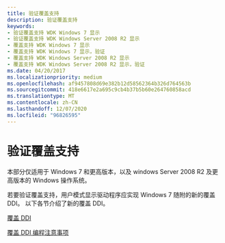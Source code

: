 ```yaml
---
title: 验证覆盖支持
description: 验证覆盖支持
keywords:
- 验证覆盖支持 WDK Windows 7 显示
- 验证覆盖支持 WDK Windows Server 2008 R2 显示
- 覆盖支持 WDK Windows 7 显示
- 覆盖支持 WDK Windows 7 显示，验证
- 覆盖支持 WDK Windows Server 2008 R2 显示
- 覆盖支持 WDK Windows Server 2008 R2 显示，验证
ms.date: 04/20/2017
ms.localizationpriority: medium
ms.openlocfilehash: af9457808d69e382b12d58562364b326d764563b
ms.sourcegitcommit: 418e6617e2a695c9cb4b37b5b60e264760858acd
ms.translationtype: MT
ms.contentlocale: zh-CN
ms.lasthandoff: 12/07/2020
ms.locfileid: "96826595"
---
```

# <a name="verifying-overlay-support"></a>验证覆盖支持


本部分仅适用于 Windows 7 和更高版本，以及 windows Server 2008 R2 及更高版本的 Windows 操作系统。

若要验证覆盖支持，用户模式显示驱动程序应实现 Windows 7 随附的新的覆盖 DDI。 以下各节介绍了新的覆盖 DDI。

[覆盖 DDI](overlay-ddi.md)

[覆盖 DDI 编程注意事项](overlay-ddi-programming-considerations.md)

 

 





